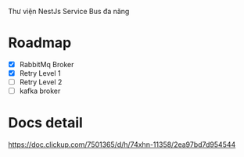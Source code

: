 Thư viện NestJs Service Bus đa năng

# Roadmap

- [x] RabbitMq Broker
- [x] Retry Level 1
- [ ] Retry Level 2
- [ ] kafka broker

# Docs detail
https://doc.clickup.com/7501365/d/h/74xhn-11358/2ea97bd7d954544